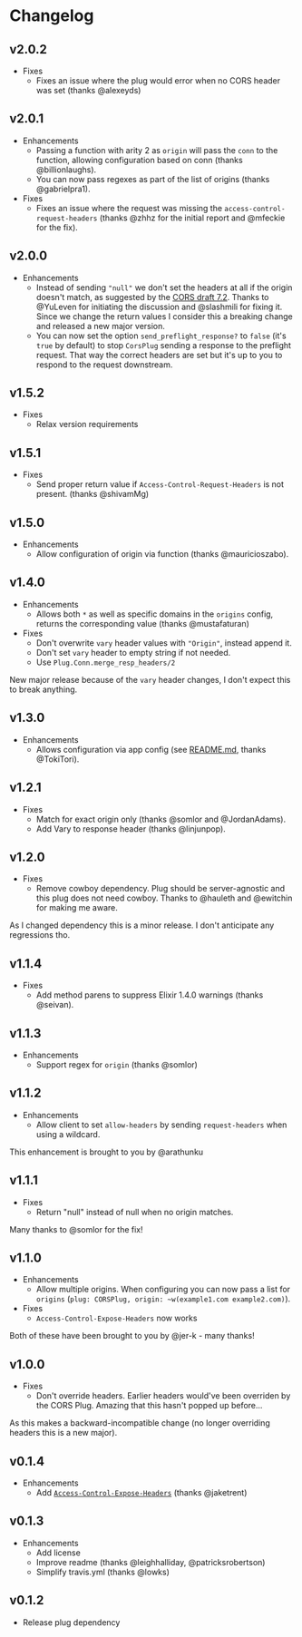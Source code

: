 # Changelog

## v2.0.2
* Fixes
  * Fixes an issue where the plug would error when no CORS header was set
    (thanks @alexeyds)

## v2.0.1
* Enhancements
  * Passing a function with arity 2 as `origin` will pass the `conn` to the 
    function, allowing configuration based on conn (thanks @billionlaughs).
  * You can now pass regexes as part of the list of origins (thanks @gabrielpra1).
* Fixes
  * Fixes an issue where the request was missing the 
    `access-control-request-headers` (thanks @zhhz for the initial report and
    @mfeckie for the fix).

## v2.0.0

* Enhancements
  * Instead of sending `"null"` we don't set the headers at all if the origin doesn't match, as suggested by the [CORS draft 7.2](https://w3c.github.io/webappsec-cors-for-developers/#avoid-returning-access-control-allow-origin-null). Thanks to @YuLeven for initiating the discussion and @slashmili for fixing it. Since we change the return values I consider this a breaking change and released a new major version.
  * You can now set the option `send_preflight_response?` to `false` (it's `true` by default) to stop `CorsPlug` sending a response to the preflight request. That way the correct headers are set but it's up to you to respond to the request downstream.

## v1.5.2

* Fixes
  * Relax version requirements

## v1.5.1

* Fixes
  * Send proper return value if `Access-Control-Request-Headers` is not present.
    (thanks @shivamMg)

## v1.5.0

* Enhancements
  * Allow configuration of origin via function (thanks @mauricioszabo).

## v1.4.0

* Enhancements
  * Allows both `*` as well as specific domains in the `origins` config, returns
    the corresponding value (thanks @mustafaturan)
* Fixes
  * Don't overwrite `vary` header values with `"Origin"`, instead append it.
  * Don't set `vary` header to empty string if not needed.
  * Use `Plug.Conn.merge_resp_headers/2`

New major release because of the `vary` header changes, I don't expect this
to break anything.

## v1.3.0

* Enhancements
  * Allows configuration via app config (see [README.md](README.md), thanks
    @TokiTori).

## v1.2.1

* Fixes
  * Match for exact origin only (thanks @somlor and @JordanAdams).
  * Add Vary to response header (thanks @linjunpop).

## v1.2.0

* Fixes
  * Remove cowboy dependency. Plug should be server-agnostic and this plug does
    not need cowboy. Thanks to @hauleth and @ewitchin for making me aware.

As I changed dependency this is a minor release. I don't anticipate any
regressions tho.

## v1.1.4

* Fixes
  * Add method parens to suppress Elixir 1.4.0 warnings (thanks @seivan).

## v1.1.3

* Enhancements
  * Support regex for `origin` (thanks @somlor)

## v1.1.2

* Enhancements
  * Allow client to set `allow-headers` by sending `request-headers` when using
    a wildcard.

This enhancement is brought to you by @arathunku

## v1.1.1

* Fixes
  * Return "null" instead of null when no origin matches.

Many thanks to @somlor for the fix!

## v1.1.0

* Enhancements
  * Allow multiple origins. When configuring you can now pass a list for
`origins` (`plug: CORSPlug, origin: ~w(example1.com example2.com)`).
* Fixes
  * `Access-Control-Expose-Headers` now works

Both of these have been brought to you by @jer-k - many thanks!

## v1.0.0

* Fixes
  * Don't override headers. Earlier headers would've been overriden by the
    CORS Plug. Amazing that this hasn't popped up before...

As this makes a backward-incompatible change (no longer overriding headers
this is a new major).

## v0.1.4

* Enhancements
  * Add [`Access-Control-Expose-Headers`](https://developer.mozilla.org/en-US/docs/Web/HTTP/Access_control_CORS#Access-Control-Expose-Headers) (thanks @jaketrent)

## v0.1.3

* Enhancements
  * Add license
  * Improve readme (thanks @leighhalliday, @patricksrobertson)
  * Simplify travis.yml (thanks @lowks)

## v0.1.2

* Release plug dependency
